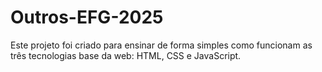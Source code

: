 # Outros-EFG-2025
Este projeto foi criado para ensinar de forma simples como funcionam as três tecnologias base da web: HTML, CSS e JavaScript.
